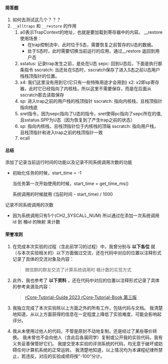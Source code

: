 #### 简答题

1. 如何去测试这几个？？？
2. `__alltraps` 和 `__restore` 的作用
   1. a0表示TrapContext的地址，也就是要加载到寄存器中的内容。
      __restore使用场景：
      + 在trap控制流中，此时位于S态，需要恢复之前暂存的U态的数据。
      + 处于S态时，此时需要切换当前运行的应用，通过__restore 返回到用户态
   2. sstatus: 记录trap发生之前，是处在U态
      sepc: 回到U态后，下面是执行那条指令
      sscratch: 当还处在S态时，sscratch保存了进入S态之前U态用户栈栈顶指针的位置。
   3. x4: 我们这里没有用到它(它只有一些特殊用途才会用到)
      x2: x2即sp寄存器，此时它已经指向了内核栈，所以这里不需要保存，而是在后面从sscratch那去读取保存
   4. sp: 进入trap之前的用户栈的栈顶指针
      sscratch: 指向内核栈，且栈顶指针指向栈底
   5. sret指令，因为sepc指向了U态的指令，sret使得pc指向了sepc所在的值, 且sstatus.SPP为U态（因为恢复到了产生trap之前的状态）
   6. sp: 指向内核栈，且栈顶指针位于内核栈的顶端
      sscratch: 指向用户栈，且栈顶指针和进入trap之前的栈顶指针一致
   7. ecall

#### 总结

添加了记录当前运行时间的功能以及记录不同系统调用次数的功能

+ 初始化任务的时候，start_time = -1

  当任务第一次开始使用的时候，start_time = get_time_ms()

  系统调用的时候就用 (当前时间 - start_time) / 1000

记录不同系统调用的次数

+ 因为系统调用只有5个(CH2_SYSCALL_NUM) 所以通过在添加一次系统调用id 到 桶id 的映射 来计数

#### 荣誉准则

1. 在完成本次实验的过程（含此前学习的过程）中，我曾分别与 **以下各位** 就（与本次实验相关的）以下方面做过交流，还在代码中对应的位置以注释形式记录了具体的交流对象及内容：

   > 微信群的群友交流了计算系统调用时 桶计数的实现方式
   >
2. 此外，我也参考了 **以下资料** ，还在代码中对应的位置以注释形式记录了具体的参考来源及内容：

   > [rCore-Tutorial-Guide 2023
   > rCore-Tutorial-Book 第三版](https://rcore-os.cn/rCore-Tutorial-Book-v3/index.html#rcore-tutorial-book)
   >
3. 我独立完成了本次实验除以上方面之外的所有工作，包括代码与文档。 我清楚地知道，从以上方面获得的信息在一定程度上降低了实验难度，可能会影响起评分。
4. 我从未使用过他人的代码，不管是原封不动地复制，还是经过了某些等价转换。 我未曾也不会向他人（含此后各届同学）复制或公开我的实验代码，我有义务妥善保管好它们。 我提交至本实验的评测系统的代码，均无意于破坏或妨碍任何计算机系统的正常运转。 我清楚地知道，以上情况均为本课程纪律所禁止，若违反，对应的实验成绩将按“-100”分计。
